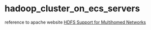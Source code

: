 # hadoop_cluster_on_ecs_servers

reference to apache website [HDFS Support for Multihomed Networks](https://hadoop.apache.org/docs/r2.9.1/hadoop-project-dist/hadoop-hdfs/HdfsMultihoming.html)

